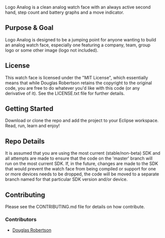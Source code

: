 Logo Analog is a clean analog watch face with an always active second hand, step count and battery
graphs and a move indicator. 

## Purpose & Goal
Logo Analog is designed to be a jumping point for anyone wanting to build an analog watch face,
especially one featuring a company, team, group logo or some other image (logo not included).

## License
This watch face is licensed under the "MIT License", which essentially means that while Douglas
Robertson retains the copyright to the original code, you are free to do whatever you'd like with
this code (or any derivative of it). See the LICENSE.txt file for further details.

## Getting Started
Download or clone the repo and add the project to your Eclipse workspace. Read, run, learn and enjoy!

## Repo Details
It is assumed that you are using the most current (stable/non-beta) SDK and all attempts are made
to ensure that the code on the 'master' branch will run on the most current SDK. If, in the future,
changes are made to the SDK that would prevent the watch face from being compiled or support for
one or more devices needs to be dropped, the code will be moved to a separate branch named for that
particular SDK version and/or device.

## Contributing
Please see the CONTRIBUTING.md file for details on how contribute.

### Contributors
* [Douglas Robertson](https://github.com/douglasr)